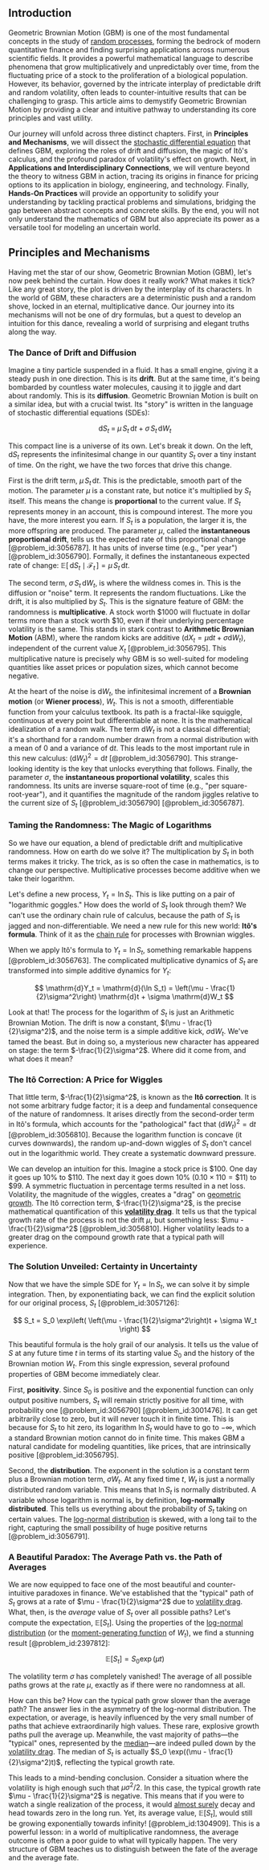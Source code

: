 ## Introduction
Geometric Brownian Motion (GBM) is one of the most fundamental concepts in the study of [random processes](@article_id:267993), forming the bedrock of modern quantitative finance and finding surprising applications across numerous scientific fields. It provides a powerful mathematical language to describe phenomena that grow multiplicatively and unpredictably over time, from the fluctuating price of a stock to the proliferation of a biological population. However, its behavior, governed by the intricate interplay of predictable drift and random volatility, often leads to counter-intuitive results that can be challenging to grasp. This article aims to demystify Geometric Brownian Motion by providing a clear and intuitive pathway to understanding its core principles and vast utility.

Our journey will unfold across three distinct chapters. First, in **Principles and Mechanisms**, we will dissect the [stochastic differential equation](@article_id:139885) that defines GBM, exploring the roles of drift and diffusion, the magic of Itô's calculus, and the profound paradox of volatility's effect on growth. Next, in **Applications and Interdisciplinary Connections**, we will venture beyond the theory to witness GBM in action, tracing its origins in finance for pricing options to its application in biology, engineering, and technology. Finally, **Hands-On Practices** will provide an opportunity to solidify your understanding by tackling practical problems and simulations, bridging the gap between abstract concepts and concrete skills. By the end, you will not only understand the mathematics of GBM but also appreciate its power as a versatile tool for modeling an uncertain world.

## Principles and Mechanisms

Having met the star of our show, Geometric Brownian Motion (GBM), let's now peek behind the curtain. How does it really work? What makes it tick? Like any great story, the plot is driven by the interplay of its characters. In the world of GBM, these characters are a deterministic push and a random shove, locked in an eternal, multiplicative dance. Our journey into its mechanisms will not be one of dry formulas, but a quest to develop an intuition for this dance, revealing a world of surprising and elegant truths along the way.

### The Dance of Drift and Diffusion

Imagine a tiny particle suspended in a fluid. It has a small engine, giving it a steady push in one direction. This is its **drift**. But at the same time, it's being bombarded by countless water molecules, causing it to jiggle and dart about randomly. This is its **diffusion**. Geometric Brownian Motion is built on a similar idea, but with a crucial twist. Its "story" is written in the language of stochastic differential equations (SDEs):

$$
\mathrm{d}S_t \;=\; \mu\,S_t\,\mathrm{d}t \;+\; \sigma\,S_t\,\mathrm{d}W_t
$$

This compact line is a universe of its own. Let's break it down. On the left, $\mathrm{d}S_t$ represents the infinitesimal change in our quantity $S_t$ over a tiny instant of time. On the right, we have the two forces that drive this change.

First is the drift term, $\mu\,S_t\,\mathrm{d}t$. This is the predictable, smooth part of the motion. The parameter $\mu$ is a constant rate, but notice it's multiplied by $S_t$ itself. This means the change is **proportional** to the current value. If $S_t$ represents money in an account, this is compound interest. The more you have, the more interest you earn. If $S_t$ is a population, the larger it is, the more offspring are produced. The parameter $\mu$, called the **instantaneous proportional drift**, tells us the expected rate of this proportional change [@problem_id:3056787]. It has units of inverse time (e.g., "per year") [@problem_id:3056790]. Formally, it defines the instantaneous expected rate of change: $\mathbb{E}[\,\mathrm{d}S_t \mid \mathcal{F}_t\,] = \mu\,S_t\,\mathrm{d}t$.

The second term, $\sigma\,S_t\,\mathrm{d}W_t$, is where the wildness comes in. This is the diffusion or "noise" term. It represents the random fluctuations. Like the drift, it is also multiplied by $S_t$. This is the signature feature of GBM: the randomness is **multiplicative**. A stock worth \$1000 will fluctuate in dollar terms more than a stock worth \$10, even if their underlying percentage volatility is the same. This stands in stark contrast to **Arithmetic Brownian Motion** (ABM), where the random kicks are additive ($\mathrm{d}X_t = \mu \mathrm{d}t + \sigma \mathrm{d}W_t$), independent of the current value $X_t$ [@problem_id:3056795]. This multiplicative nature is precisely why GBM is so well-suited for modeling quantities like asset prices or population sizes, which cannot become negative.

At the heart of the noise is $\mathrm{d}W_t$, the infinitesimal increment of a **Brownian motion** (or **Wiener process**), $W_t$. This is not a smooth, differentiable function from your calculus textbook. Its path is a fractal-like squiggle, continuous at every point but differentiable at none. It is the mathematical idealization of a random walk. The term $\mathrm{d}W_t$ is not a classical differential; it's a shorthand for a random number drawn from a normal distribution with a mean of 0 and a variance of $\mathrm{d}t$. This leads to the most important rule in this new calculus: $(\mathrm{d}W_t)^2 = \mathrm{d}t$ [@problem_id:3056790]. This strange-looking identity is the key that unlocks everything that follows. Finally, the parameter $\sigma$, the **instantaneous proportional volatility**, scales this randomness. Its units are inverse square-root of time (e.g., "per square-root-year"), and it quantifies the magnitude of the random jiggles relative to the current size of $S_t$ [@problem_id:3056790] [@problem_id:3056787].

### Taming the Randomness: The Magic of Logarithms

So we have our equation, a blend of predictable drift and multiplicative randomness. How on earth do we solve it? The multiplication by $S_t$ in both terms makes it tricky. The trick, as is so often the case in mathematics, is to change our perspective. Multiplicative processes become additive when we take their logarithm.

Let's define a new process, $Y_t = \ln S_t$. This is like putting on a pair of "logarithmic goggles." How does the world of $S_t$ look through them? We can't use the ordinary chain rule of calculus, because the path of $S_t$ is jagged and non-differentiable. We need a new rule for this new world: **Itô's formula**. Think of it as the [chain rule](@article_id:146928) for processes with Brownian wiggles.

When we apply Itô's formula to $Y_t = \ln S_t$, something remarkable happens [@problem_id:3056763]. The complicated multiplicative dynamics of $S_t$ are transformed into simple additive dynamics for $Y_t$:

$$
\mathrm{d}Y_t = \mathrm{d}(\ln S_t) = \left(\mu - \frac{1}{2}\sigma^2\right) \mathrm{d}t + \sigma \mathrm{d}W_t
$$

Look at that! The process for the logarithm of $S_t$ is just an Arithmetic Brownian Motion. The drift is now a constant, $(\mu - \frac{1}{2}\sigma^2)$, and the noise term is a simple additive kick, $\sigma \mathrm{d}W_t$. We've tamed the beast. But in doing so, a mysterious new character has appeared on stage: the term $-\frac{1}{2}\sigma^2$. Where did it come from, and what does it mean?

### The Itô Correction: A Price for Wiggles

That little term, $-\frac{1}{2}\sigma^2$, is known as the **Itô correction**. It is not some arbitrary fudge factor; it is a deep and fundamental consequence of the nature of randomness. It arises directly from the second-order term in Itô's formula, which accounts for the "pathological" fact that $(\mathrm{d}W_t)^2 = \mathrm{d}t$ [@problem_id:3056810]. Because the logarithm function is concave (it curves downwards), the random up-and-down wiggles of $S_t$ don't cancel out in the logarithmic world. They create a systematic downward pressure.

We can develop an intuition for this. Imagine a stock price is \$100. One day it goes up 10% to \$110. The next day it goes down 10% ($0.10 \times 110 = \$11$) to \$99. A symmetric fluctuation in percentage terms resulted in a net loss. Volatility, the magnitude of the wiggles, creates a "drag" on [geometric growth](@article_id:173905). The Itô correction term, $-\frac{1}{2}\sigma^2$, is the precise mathematical quantification of this **[volatility drag](@article_id:146829)**. It tells us that the typical growth rate of the process is not the drift $\mu$, but something less: $\mu - \frac{1}{2}\sigma^2$ [@problem_id:3056810]. Higher volatility leads to a greater drag on the compound growth rate that a typical path will experience.

### The Solution Unveiled: Certainty in Uncertainty

Now that we have the simple SDE for $Y_t = \ln S_t$, we can solve it by simple integration. Then, by exponentiating back, we can find the explicit solution for our original process, $S_t$ [@problem_id:3057126]:

$$
S_t = S_0 \exp\left( \left(\mu - \frac{1}{2}\sigma^2\right)t + \sigma W_t \right)
$$

This beautiful formula is the holy grail of our analysis. It tells us the value of $S$ at any future time $t$ in terms of its starting value $S_0$ and the history of the Brownian motion $W_t$. From this single expression, several profound properties of GBM become immediately clear.

First, **positivity**. Since $S_0$ is positive and the exponential function can only output positive numbers, $S_t$ will remain strictly positive for all time, with probability one [@problem_id:3056790] [@problem_id:3001476]. It can get arbitrarily close to zero, but it will never touch it in finite time. This is because for $S_t$ to hit zero, its logarithm $\ln S_t$ would have to go to $-\infty$, which a standard Brownian motion cannot do in finite time. This makes GBM a natural candidate for modeling quantities, like prices, that are intrinsically positive [@problem_id:3056795].

Second, the **distribution**. The exponent in the solution is a constant term plus a Brownian motion term, $\sigma W_t$. At any fixed time $t$, $W_t$ is just a normally distributed random variable. This means that $\ln S_t$ is normally distributed. A variable whose logarithm is normal is, by definition, **log-normally distributed**. This tells us everything about the probability of $S_t$ taking on certain values. The [log-normal distribution](@article_id:138595) is skewed, with a long tail to the right, capturing the small possibility of huge positive returns [@problem_id:3056791].

### A Beautiful Paradox: The Average Path vs. the Path of Averages

We are now equipped to face one of the most beautiful and counter-intuitive paradoxes in finance. We've established that the "typical" path of $S_t$ grows at a rate of $\mu - \frac{1}{2}\sigma^2$ due to [volatility drag](@article_id:146829). What, then, is the *average* value of $S_t$ over all possible paths? Let's compute the expectation, $\mathbb{E}[S_t]$. Using the properties of the [log-normal distribution](@article_id:138595) (or the [moment-generating function](@article_id:153853) of $W_t$), we find a stunning result [@problem_id:2397812]:

$$
\mathbb{E}[S_t] = S_0 \exp(\mu t)
$$

The volatility term $\sigma$ has completely vanished! The average of all possible paths grows at the rate $\mu$, exactly as if there were no randomness at all.

How can this be? How can the typical path grow slower than the average path? The answer lies in the asymmetry of the log-normal distribution. The expectation, or average, is heavily influenced by the very small number of paths that achieve extraordinarily high values. These rare, explosive growth paths pull the average up. Meanwhile, the vast majority of paths—the "typical" ones, represented by the [median](@article_id:264383)—are indeed pulled down by the [volatility drag](@article_id:146829). The median of $S_t$ is actually $S_0 \exp((\mu - \frac{1}{2}\sigma^2)t)$, reflecting the typical growth rate.

This leads to a mind-bending conclusion. Consider a situation where the volatility is high enough such that $\mu  \sigma^2/2$. In this case, the typical growth rate $\mu - \frac{1}{2}\sigma^2$ is negative. This means that if you were to watch a single realization of the process, it would [almost surely](@article_id:262024) decay and head towards zero in the long run. Yet, its average value, $\mathbb{E}[S_t]$, would still be growing exponentially towards infinity! [@problem_id:1304909]. This is a powerful lesson: in a world of multiplicative randomness, the average outcome is often a poor guide to what will typically happen. The very structure of GBM teaches us to distinguish between the fate of the average and the average fate.